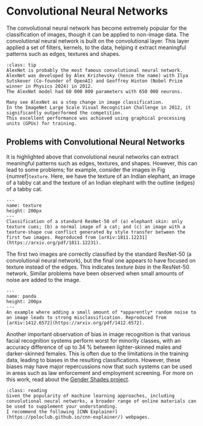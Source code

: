 # Convolutional Neural Networks

The convolutional neural network has become extremely popular for the classification of images, though it can be applied to non-image data.
The convolutional neural network is built on the convolutional layer. 
This layer applied a set of filters, kernels, to the data, helping it extract meaningful patterns such as edges, textures and shapes.  

```{admonition} AlexNet
:class: tip
AlexNet is probably the most famous convolutional neural network. 
AlexNet was developed by Alex Krizhevsky (hence the name) with Ilya Sutskever (Co-founder of OpenAI) and Geoffrey Hinton (Nobel Prize winner in Physics 2024) in 2012. 
The AlexNet model had 60 000 000 parameters with 650 000 neurons.

Many see AlexNet as a step change in image classification. 
In the ImageNet Large Scale Visual Recognition Challenge in 2012, it significantly outperformed the competition. 
This excellent performance was achieved using graphical processing units (GPUs) for training. 
```

## Problems with Convolutional Neural Networks

It is highlighted above that convolutional neural networks can extract meaningful patterns such as edges, textures, and shapes. 
However, this can lead to some problems; for example, consider the images in Fig {numref}`texture`. 
Here, we have the texture of an Indian elephant, an image of a tabby cat and the texture of an Indian elephant with the outline (edges) of a tabby cat. 

```{figure} ../images/texture.png
---
name: texture
height: 200px
---
Classification of a standard ResNet-50 of (a) elephant skin: only texture cues; (b) a normal image of a cat; and (c) an image with a texture-shape cue conflict generated by style transfer between the first two images. Reproduced from [arXiv:1811.12231](https://arxiv.org/pdf/1811.12231).
```

The first two images are correctly classified by the standard ResNet-50 (a convolutional neural network), but the final one appears to have focused on texture instead of the edges. 
This indicates *texture bias* in the ResNet-50 network. 
Similar problems have been observed when small amounts of noise are added to the image.

```{figure} ../images/panda.png
---
name: panda
height: 200px
---
An example where adding a small amount of *apparently* random noise to an image leads to strong misclassification. Reproduced from [arXiv:1412.6572](https://arxiv.org/pdf/1412.6572).
```

Another important observation of bias in image recognition is that various facial recognition systems perform worst for minority classes, with an accuracy difference of up to 34 % between lighter-skinned males and darker-skinned females.
This is often due to the limitations in the training data, leading to biases in the resulting classifications. 
However, these biases may have major repercussions now that such systems can be used in areas such as law enforcement and employment screening. 
For more on this work, read about the [Gender Shades project](http://gendershades.org/overview.html).

```{admonition} Further Reading
:class: reading
Given the popularity of machine learning approaches, including convolutional neural networks, a broader range of online materials can be used to supplement your understanding. 
I recommend the following [CNN Explainer](https://poloclub.github.io/cnn-explainer/) webpages. 
```